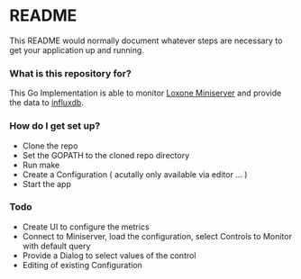 # README #

This README would normally document whatever steps are necessary to get your application up and running.

### What is this repository for? ###

This Go Implementation is able to monitor [Loxone Miniserver](http://www.loxone.com) and provide the data to [influxdb](https://www.influxdata.com/influxdb/).

### How do I get set up? ###

* Clone the repo
* Set the GOPATH to the cloned repo directory
* Run make 
* Create a Configuration ( acutally only available via editor ... )
* Start the app

### Todo ###
* Create UI to configure the metrics
* Connect to Miniserver, load the configuration, select Controls to Monitor with default query
* Provide a Dialog to select values of the control
* Editing of existing Configuration